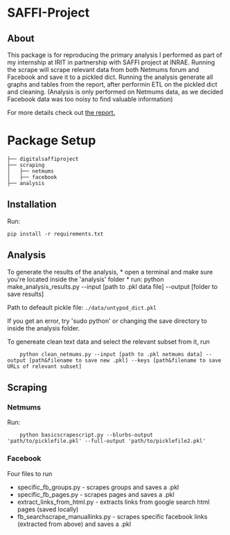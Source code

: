# SAFFI-Project
## About

This package is for reproducing the primary analysis I performed as part of my internship at IRIT in partnership with SAFFI project at INRAE. Running the scrape will scrape relevant data from both Netmums forum and Facebook and save it to a pickled dict. Running the analysis generate all graphs and tables from the report, after performin ETL on the pickled dict and cleaning. (Analysis is only performed on Netmums data, as we decided Facebook data was too noisy to find valuable information)

For more details check out [the report.](https://github.com/nershman/SAFFI-Project/blob/master/report.pdf)

# Package Setup
```
├── digitalsaffiproject
├── scraping
│	├── netmums
│	├── facebook
├── analysis
```

## Installation

Run:
```
pip install -r requirements.txt
```

## Analysis

To generate the results of the analysis,
	* open a terminal and make sure you're located inside the 'analysis' folder
	* run: python make_analysis_results.py --input [path to .pkl data file] --output [folder to save results]
	
Path to defeault pickle file: `./data/untypod_dict.pkl`

If you get an error, try 'sudo python' or changing the save directory to inside the analysis folder.
	
To genereate clean text data and select the relevant subset from it, run
```
	python clean_netmums.py --input [path to .pkl netmums data] --output [path&filename to save new .pkl] --keys [path&filename to save URLs of relevant subset]
```
	
## Scraping

### Netmums
Run:
```
	python basicscrapescript.py --blurbs-output 'path/to/picklefile.pkl' --full-output 'path/to/picklefile2.pkl'
```

### Facebook 

Four files to run

* specific_fb_groups.py - scrapes groups and saves a .pkl
* specific_fb_pages.py - scrapes pages and saves a .pkl
* extract_links_from_html.py - extracts links from google search html pages (saved locally)
* fb_searchscrape_manuallinks.py - scrapes specific facebook links (extracted from above) and saves a .pkl
